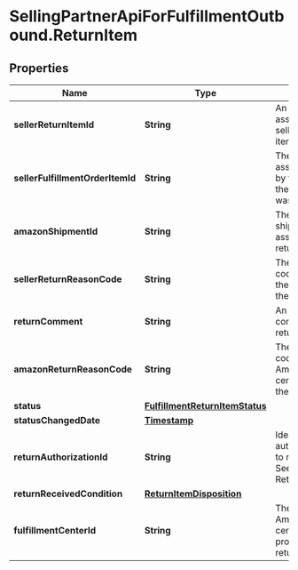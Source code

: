 # SellingPartnerApiForFulfillmentOutbound.ReturnItem

## Properties
Name | Type | Description | Notes
------------ | ------------- | ------------- | -------------
**sellerReturnItemId** | **String** | An identifier assigned by the seller to the return item. | 
**sellerFulfillmentOrderItemId** | **String** | The identifier assigned to the item by the seller when the fulfillment order was created. | 
**amazonShipmentId** | **String** | The identifier for the shipment that is associated with the return item. | 
**sellerReturnReasonCode** | **String** | The return reason code assigned to the return item by the seller. | 
**returnComment** | **String** | An optional comment about the return item. | [optional] 
**amazonReturnReasonCode** | **String** | The return reason code that the Amazon fulfillment center assigned to the return item. | [optional] 
**status** | [**FulfillmentReturnItemStatus**](FulfillmentReturnItemStatus.md) |  | 
**statusChangedDate** | [**Timestamp**](Timestamp.md) |  | 
**returnAuthorizationId** | **String** | Identifies the return authorization used to return this item. See ReturnAuthorization. | [optional] 
**returnReceivedCondition** | [**ReturnItemDisposition**](ReturnItemDisposition.md) |  | [optional] 
**fulfillmentCenterId** | **String** | The identifier for the Amazon fulfillment center that processed the return item. | [optional] 
